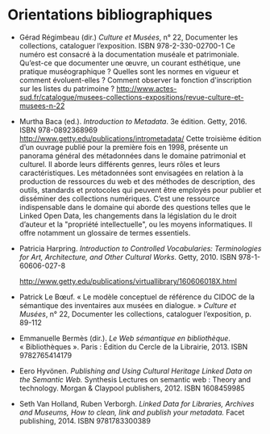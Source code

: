 # Orientations bibliographiques

- Gérad Régimbeau (dir.) *Culture et Musées*, n° 22, Documenter les collections, cataloguer l’exposition. ISBN 978-2-330-02700-1
  Ce numéro est consacré à la documentation muséale et patrimoniale. Qu’est-ce que documenter une œuvre, un courant esthétique, une pratique muséographique ? Quelles sont les normes en vigueur et comment évoluent-elles ? Comment observer la fonction d'inscription sur les listes du patrimoine ?
  http://www.actes-sud.fr/catalogue/musees-collections-expositions/revue-culture-et-musees-n-22

- Murtha Baca (ed.). *Introduction to Metadata*. 3e édition. Getty, 2016. ISBN 978-0892368969
  http://www.getty.edu/publications/intrometadata/
  Cette troisième édition d’un ouvrage publié pour la première fois en 1998, présente un panorama général des métadonnées dans le domaine patrimonial et culturel. Il aborde leurs différents genres, leurs rôles et leurs caractéristiques. Les métadonnées sont envisagées en relation à la production de ressources du web et des méthodes de description, des outils, standards et protocoles qui peuvent être employés pour publier et disséminer des collections numériques. 
  C’est une ressource indispensable dans le domaine qui aborde des questions telles que le Linked Open Data, les changements dans la législation du le droit d’auteur et la "propriété intellectuelle", ou les moyens informatiques. 
  Il offre notamment un glossaire de termes essentiels.

- Patricia Harpring. *Introduction to Controlled Vocabularies: Terminologies for Art, Architecture, and Other Cultural Works*. Getty, 2010. ISBN 978-1-60606-027-8

  http://www.getty.edu/publications/virtuallibrary/160606018X.html

- Patrick Le Bœuf. « Le modèle conceptuel de référence du CIDOC de la sémantique des inventaires aux musées en dialogue. » *Culture et Musées*, n° 22, Documenter les collections, cataloguer l’exposition, p. 89-112

- Emmanuelle Bermès (dir.). *Le Web sémantique en bibliothèque*. « Bibliothèques ». Paris : Édition du Cercle de la Librairie, 2013. ISBN 9782765414179

- Eero Hyvönen. *Publishing and Using Cultural Heritage Linked Data on the Semantic Web.* Synthesis Lectures on semantic web : Theory and technology. Morgan & Claypool publishers, 2012. ISBN 1608459985

- Seth Van Holland, Ruben Verborgh. *Linked Data for Libraries, Archives and Museums, How to clean, link and publish your metadata.* Facet publishing, 2014. ISBN 9781783300389